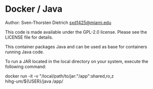 # Docker / Java

Author: Sven-Thorsten Dietrich <sxd1425@miami.edu>

This code is made available under the GPL-2.0 license.
Please see the LICENSE file for details.

This container packages Java and can be used as base
for containers running Java code.

To run a JAR located in the local directory on your system,
execute the following command:

docker run -it -v "/local/path/to/jar:"/app":shared,ro,z \
	hihg-um/${USER}/java /app/
